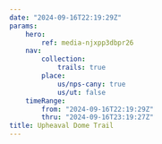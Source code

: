```yaml
---
date: "2024-09-16T22:19:29Z"
params:
    hero:
        ref: media-njxpp3dbpr26
    nav:
        collection:
            trails: true
        place:
            us/nps-cany: true
            us/ut: false
    timeRange:
        from: "2024-09-16T22:19:29Z"
        thru: "2024-09-16T23:19:27Z"
title: Upheaval Dome Trail
---
```

